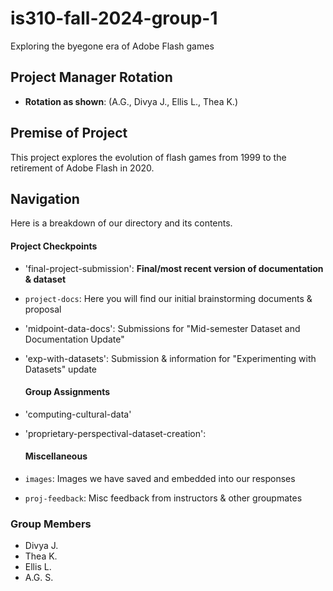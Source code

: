 # is310-fall-2024-group-1
Exploring the byegone era of Adobe Flash games

## Project Manager Rotation
- **Rotation as shown**: (A.G., Divya J., Ellis L., Thea K.)

## Premise of Project
This project explores the evolution of flash games from 1999 to the retirement of Adobe Flash in 2020.

## Navigation
Here is a breakdown of our directory and its contents.

  #### Project Checkpoints
- 'final-project-submission': **Final/most recent version of documentation & dataset**
- `project-docs`: Here you will find our initial brainstorming documents & proposal
- 'midpoint-data-docs': Submissions for "Mid-semester Dataset and Documentation Update"
- 'exp-with-datasets': Submission & information for "Experimenting with Datasets" update

  #### Group Assignments
- 'computing-cultural-data'
- 'proprietary-perspectival-dataset-creation':
  
  #### Miscellaneous
- `images`: Images we have saved and embedded into our responses
- `proj-feedback`: Misc feedback from instructors & other groupmates

### Group Members
- Divya J.
- Thea K.
- Ellis L.
- A.G. S.


